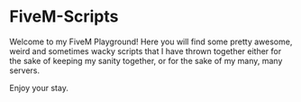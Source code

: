 # FiveM-Scripts
Welcome to my FiveM Playground! Here you will find some pretty awesome, weird and sometimes wacky scripts that I have thrown together either for the sake of keeping my sanity together, or for the sake of my many, many servers.

Enjoy your stay.
